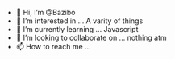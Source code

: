 - 👋 Hi, I’m @Bazibo
- 👀 I’m interested in ... A varity of things
- 🌱 I’m currently learning ... Javascript
- 💞️ I’m looking to collaborate on ... nothing atm
- 📫 How to reach me ... 

<!---
Bazibo/Bazibo is a ✨ special ✨ repository because its `README.md` (this file) appears on your GitHub profile.
You can click the Preview link to take a look at your changes.
--->
